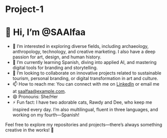 # Project-1
# 👋 Hi, I’m @SAAlfaa

- 👀 I’m interested in exploring diverse fields, including archaeology, anthropology, technology, and creative marketing. I also have a deep passion for art, design, and human history.  
- 🌱 I’m currently learning Spanish, diving into applied AI, and mastering digital tools for branding and storytelling.  
- 💞️ I’m looking to collaborate on innovative projects related to sustainable tourism, personal branding, or digital transformation in art and culture.  
- 📫 How to reach me: You can connect with me on [LinkedIn](#) or email me at saalfaa@example.com.  
- 😄 Pronouns: She/Her  
- ⚡ Fun fact: I have two adorable cats, Rawdy and Dee, who keep me inspired every day. I’m also multilingual, fluent in three languages, and working on my fourth—Spanish!  

Feel free to explore my repositories and projects—there’s always something creative in the works! 🚀
